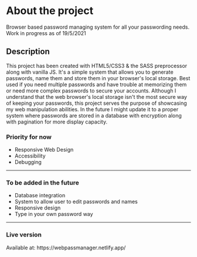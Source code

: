 <h1>About the project</h1>
Browser based password managing system for all your passwording needs. Work in progress as of 19/5/2021
<h2>Description</h2>
This project has been created with HTML5/CSS3 & the SASS preprocessor along with vanilla JS. It's a simple system that allows you to generate passwords, name them and store them in your browser's local storage. Best used if you need multiple passwords and have trouble at memorizing them or need more complex passwords to secure your accounts. Although I understand that the web browser's local storage isn't the most secure way of keeping your passwords, this project serves the purpose of showcasing my web manipulation abilities. In the future I might update it to a proper system where passwords are stored in a database with encryption along with pagination for more display capacity.
<h3>Priority for now</h3>
<ul>
    <li>Responsive Web Design</li>
    <li>Accessibility</li>
    <li>Debugging</li>
</ul>
<hr />
<h3>To be added in the future</h3>
<ul>
    <li>Database integration</li>
    <li>System to allow user to edit passwords and names</li>
    <li>Responsive design</li>
    <li>Type in your own password way</li>
</ul>
<hr />
<h3>Live version</h3>
Available at: https://webpassmanager.netlify.app/

